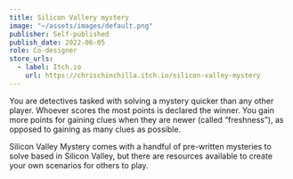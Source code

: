 ```yaml
---
title: Silicon Vallery mystery
image: "~/assets/images/default.png"
publisher: Self-published
publish_date: 2022-06-05
role: Co-designer
store_urls:
  - label: Itch.io
    url: https://chrischinchilla.itch.io/silicon-valley-mystery
---
```


You are detectives tasked with solving a mystery quicker than any other player. Whoever scores the most points is declared the winner. You gain more points for gaining clues when they are newer (called “freshness”), as opposed to gaining as many clues as possible.

Silicon Valley Mystery comes with a handful of pre-written mysteries to solve based in Silicon Valley, but there are resources available to create your own scenarios for others to play.